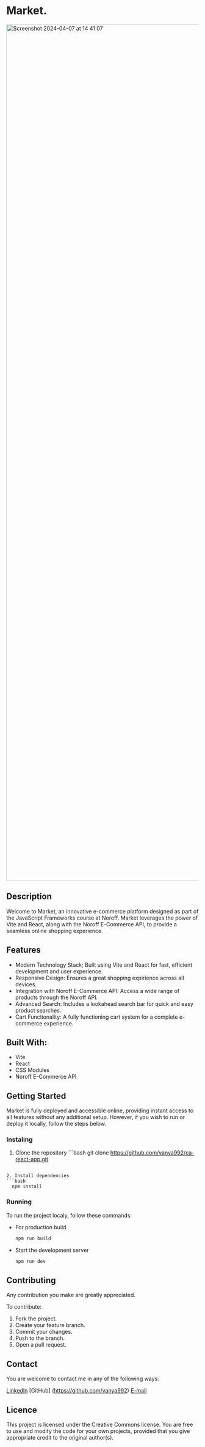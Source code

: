 # Market. 

<img width="2239" alt="Screenshot 2024-04-07 at 14 41 07" src="https://github.com/vanya992/ca-react-app/assets/111580069/29cd03ed-66c3-4df6-8ba9-75c97d0960c5">

## Description

Welcome to Market, an innovative e-commerce platform designed as part of the JavaScript Frameworks course at Noroff. Market leverages the power of Vite and React, along with the Noroff E-Commerce API, to provide a seamless online shopping experience.


## Features 

  - Modern Technology Stack; Built using Vite and React for fast, efficient development and user experience.
  - Responsive Design: Ensures a great shopping expirience across all devices.
  - Integration with Noroff E-Commerce API: Access a wide range of products through the Noroff API.
  - Advanced Search: Includes a lookahead search bar for quick and easy product searches.
  - Cart Functionality: A fully functioning cart system for a complete e-commerce experience.

## Built With:

  - Vite
  - React
  - CSS Modules
  - Noroff E-Commerce API

## Getting Started

Market is fully deployed and accessible online, providing instant access to all features without any additional setup. However, if you wish to run or deploy it locally, follow the steps below.

### Instaling

  1. Clone the repository
    ```bash
  git clone https://github.com/vanya992/ca-react-app.git
  ```

2. Install dependencies
  ```bash
    npm install
  ```

### Running
To run the project localy, follow these commands:

  - For production build
     ```bash
     npm run build
    ```

  - Start the development server
    ```bash
    npm run dev
    ```


## Contributing 
Any contribution you make are greatly appreciated.

To contribute:

1. Fork the project.
2. Create your feature branch.
3. Commit your changes.
4. Push to the branch.
5. Open a pull request.

## Contact 

You are welcome to contact me in any of the following ways:

[LinkedIn](https://www.linkedin.com/in/vladimira-dmitrovic-090183249/)
[GitHub] (https://github.com/vanya992)
[E-mail](mailto:vladimiradmitrovic@gmail.com)

## Licence

This project is licensed under the Creative Commons license. You are free to use and modify the code for your own projects, provided that you give appropriate credit to the original author(s).













